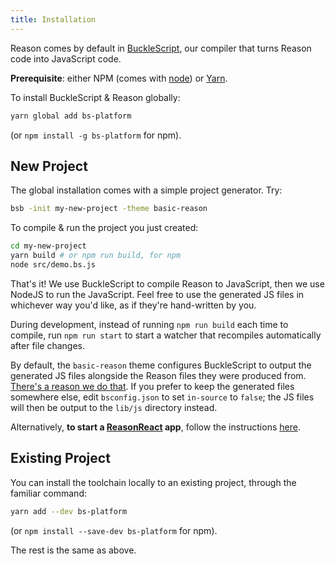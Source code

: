 ```yaml
---
title: Installation
---
```


Reason comes by default in [BuckleScript](https://bucklescript.github.io/), our compiler that turns Reason code into JavaScript code.

**Prerequisite**: either NPM (comes with [node](https://nodejs.org/en/)) or [Yarn](https://yarnpkg.com/en/).

To install BuckleScript & Reason globally:

```sh
yarn global add bs-platform
```

(or `npm install -g bs-platform` for npm).

## New Project

The global installation comes with a simple project generator. Try:

```sh
bsb -init my-new-project -theme basic-reason
```

To compile & run the project you just created:

```sh
cd my-new-project
yarn build # or npm run build, for npm
node src/demo.bs.js
```

That's it! We use BuckleScript to compile Reason to JavaScript, then we use NodeJS to run the JavaScript. Feel free to use the generated JS files in whichever way you'd like, as if they're hand-written by you.

During development, instead of running `npm run build` each time to compile, run `npm run start` to start a watcher that recompiles automatically after file changes.

By default, the `basic-reason` theme configures BuckleScript to output the generated JS files alongside the Reason files they were produced from. [There's a reason we do that](https://bucklescript.github.io/docs/en/build-overview#tips-tricks). If you prefer to keep the generated files somewhere else, edit `bsconfig.json` to set `in-source` to `false`; the JS files will then be output to the `lib/js` directory instead.

Alternatively, **to start a [ReasonReact](https://reasonml.github.io/reason-react/docs/en/installation.html) app**, follow the instructions [here](https://reasonml.github.io/reason-react/docs/en/installation).

## Existing Project

You can install the toolchain locally to an existing project, through the familiar command:

```sh
yarn add --dev bs-platform
```

(or `npm install --save-dev bs-platform` for npm).

The rest is the same as above.

